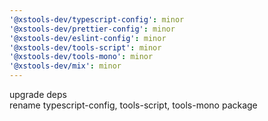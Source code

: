 ```yaml
---
'@xstools-dev/typescript-config': minor
'@xstools-dev/prettier-config': minor
'@xstools-dev/eslint-config': minor
'@xstools-dev/tools-script': minor
'@xstools-dev/tools-mono': minor
'@xstools-dev/mix': minor
---
```


upgrade deps  
rename typescript-config, tools-script, tools-mono package
